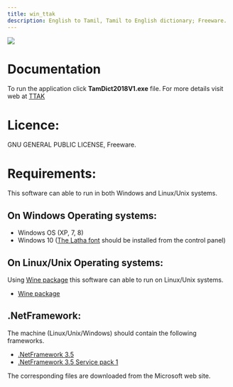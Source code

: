 ```yaml
---
title: win_ttak
description: English to Tamil, Tamil to English dictionary; Freeware.
---
```

![](/images/ttak.jpg)

Documentation
====================

To run the application click **TamDict2018V1.exe** file. For more details visit web at [TTAK](https://thanithamizhakarathikalanjiyam.github.io/)

Licence:
=========================================================
GNU GENERAL PUBLIC LICENSE,
Freeware.


Requirements:
=========================================================
This software can able to run in both Windows and Linux/Unix systems.

On Windows Operating systems:
---------------------------------------------------------
- Windows OS (XP, 7, 8)
- Windows 10 ([The Latha font](https://duckduckgo.com/?q=The+Latha+font+download&t=seamonkey&ia=web) should be installed from the control panel)

On Linux/Unix Operating systems:
---------------------------------------------------------
Using [Wine package](https://www.winehq.org/) this software can able to run on Linux/Unix systems.
- [Wine package](https://www.winehq.org/)


.NetFramework:
---------------------------------------------------------
The machine (Linux/Unix/Windows) should contain the following frameworks.

- [.NetFramework 3.5](https://www.microsoft.com/en-us/download/details.aspx?id=21) 
- [.NetFramework 3.5 Service pack 1](https://www.microsoft.com/en-us/download/details.aspx?id=22)

The corresponding files are downloaded from the Microsoft web site.
